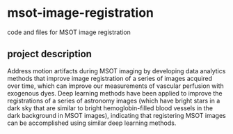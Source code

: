 # msot-image-registration
code and files for MSOT image registration

## project description
Address motion artifacts during MSOT imaging by developing data analytics methods that improve image registration of a series of images acquired over time, which can improve our measurements of vascular  perfusion with exogenous dyes. Deep learning methods have been applied to improve the registrations of a series of astronomy images (which have bright stars in a dark sky that are similar to bright hemoglobin-filled blood vessels in the dark background in MSOT images), indicating  that registering MSOT images can be accomplished using similar deep learning methods.
